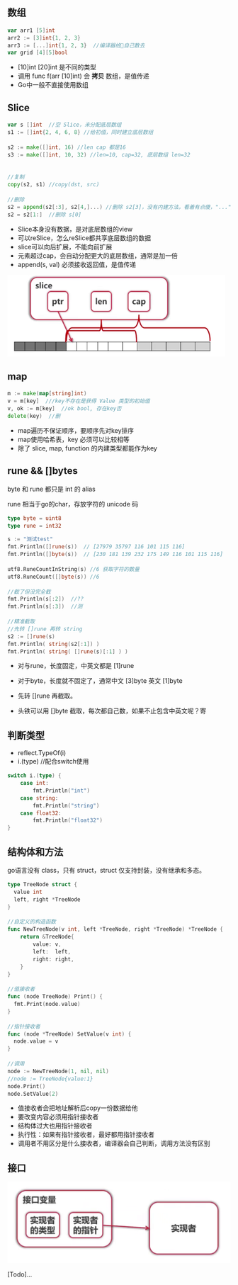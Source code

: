 ## 数组

```go
var arr1 [5]int
arr2 := [3]int{1, 2, 3}
arr3 := [...]int{1, 2, 3}  //编译器给👴自己数去
var grid [4][5]bool
```

- [10]int [20]int 是不同的类型
- 调用 func f(arr [10]int) 会 **拷贝** 数组，是值传递
- Go中一般不直接使用数组

## Slice

```go
var s []int  //空 Slice，未分配底层数组
s1 := []int{2, 4, 6, 8} //给初值，同时建立底层数组

s2 := make([]int, 16) //len cap 都是16
s3 := make([]int, 10, 32) //len=10, cap=32, 底层数组 len=32


//复制
copy(s2, s1) //copy(dst, src)

//删除
s2 = append(s2[:3], s2[4,]...) //删除 s2[3]，没有内建方法，看着有点傻，"..."表示把每个元素都喂进去
s2 = s2[1:]  //删除 s[0]
```

- Slice本身没有数据，是对底层数组的view
- 可以reSlice，怎么reSlice都共享底层数组的数据
- slice可以向后扩展，不能向前扩展
- 元素超过cap，会自动分配更大的底层数组，通常是加一倍
- append(s, val) 必须接收返回值，是值传递



<img src="assets/image-20220316125435093.png" alt="image-20220316125435093" style="zoom:50%;" />

## map

```go
m := make(map[string]int)
v = m[key]  ///key不存在是获得 Value 类型的初始值
v, ok := m[key]  //ok bool, 存在key否
delete(key)  //删
```

- map遍历不保证顺序，要顺序先对key排序
- map使用哈希表，key 必须可以比较相等
- 除了 slice, map, function 的内建类型都能作为key

## rune && []bytes

byte 和 rune 都只是 int 的 alias

rune 相当于go的char，存放字符的 unicode 码

```go
type byte = uint8
type rune = int32
```

```go
s := "测试test"
fmt.Println([]rune(s))  // [27979 35797 116 101 115 116]
fmt.Println([]byte(s))  // [230 181 139 232 175 149 116 101 115 116]

utf8.RuneCountInString(s) //6 获取字符的数量
utf8.RuneCount([]byte(s)) //6

//截了但没完全截
fmt.Println(s[:2])  //??
fmt.Println(s[:3])  //测

//精准截取
//先转 []rune 再转 string
s2 := []rune(s)
fmt.Println( string(s2[:1]) )
fmt.Println( string( []rune(s)[:1] ) )
```

- 对与rune，长度固定，中英文都是 [1]rune

- 对于byte，长度就不固定了，通常中文 [3]byte 英文 [1]byte

- 先转 []rune 再截取。

- 头铁可以用 []byte 截取，每次都自己数，如果不止包含中英文呢？寄

## 判断类型

- reflect.TypeOf(i)
- i.(type)  //配合switch使用

```go
switch i.(type) {
	case int:
		fmt.Println("int")
	case string:
		fmt.Println("string")
	case float32:
		fmt.Println("float32")
}
```

## 结构体和方法

go语言没有 class，只有 struct，struct 仅支持封装，没有继承和多态。

```go
type TreeNode struct {
  value int
  left, right *TreeNode
}

//自定义的构造函数
func NewTreeNode(v int, left *TreeNode, right *TreeNode) *TreeNode {
	return &TreeNode{
		value: v,
		left:  left,
		right: right,
	}
}

//值接收者
func (node TreeNode) Print() {
  fmt.Print(node.value)
}

//指针接收者
func (node *TreeNode) SetValue(v int) {
  node.value = v
}

//调用
node := NewTreeNode(1, nil, nil)
//node := TreeNode{value:1}
node.Print()
node.SetValue(2)
```

- 值接收者会把地址解析后copy一份数据给他
- 要改变内容必须用指针接收者
- 结构体过大也用指针接收者
- 执行性：如果有指针接收者，最好都用指针接收者
- 调用者不用区分是什么接收者，编译器会自己判断，调用方法没有区别

## 接口

<img src="assets/image-20220316141649607.png" alt="image-20220316141649607" style="zoom:50%;" />

[Todo]...